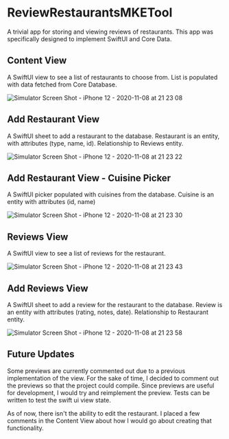 # ReviewRestaurantsMKETool
A trivial app for storing and viewing reviews of restaurants. This app was specifically designed to implement SwiftUI and Core Data.

## Content View
A SwiftUI view to see a list of restaurants to choose from. List is populated with data fetched from Core Database.

![Simulator Screen Shot - iPhone 12 - 2020-11-08 at 21 23 08](https://user-images.githubusercontent.com/39076409/98497281-27a35e00-2209-11eb-8dbb-c3257cdc023c.png)

## Add Restaurant View
A SwiftUI sheet to add a restaurant to the database. Restaurant is an entity, with attributes (type, name, id). Relationship to Reviews entity.

![Simulator Screen Shot - iPhone 12 - 2020-11-08 at 21 23 22](https://user-images.githubusercontent.com/39076409/98497283-27a35e00-2209-11eb-89a6-af658832f1e4.png)

## Add Restaurant View - Cuisine Picker
A SwiftUI picker populated with cuisines from the database. Cuisine is an entity with attributes (id, name)

![Simulator Screen Shot - iPhone 12 - 2020-11-08 at 21 23 30](https://user-images.githubusercontent.com/39076409/98497285-283bf480-2209-11eb-894a-d111d116a5b5.png)

## Reviews View
A SwiftUI view to see a list of reviews for the restaurant.

![Simulator Screen Shot - iPhone 12 - 2020-11-08 at 21 23 43](https://user-images.githubusercontent.com/39076409/98497286-283bf480-2209-11eb-9813-03ef205637c6.png)

## Add Reviews View
A SwiftUI sheet to add a review for the restaurant to the database. Review is an entity with attributes (rating, notes, date). Relationship to Restaurant entity.

![Simulator Screen Shot - iPhone 12 - 2020-11-08 at 21 23 58](https://user-images.githubusercontent.com/39076409/98497289-283bf480-2209-11eb-92e8-40a140c815bd.png)


## Future Updates
Some previews are currently commented out due to a previous implementation of the view. For the sake of time, I decided to comment out the previews so that the project could compile. Since previews are useful for development, I would try and reimplement the preview. Tests can be written to test the swift ui view state.

As of now, there isn't the ability to edit the restaurant. I placed a few comments in the Content View about how I would go about creating that functionality.
